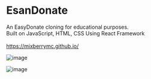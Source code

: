# EsanDonate
An EasyDonate cloning for educational purposes.<br>
Built on JavaScript, HTML, CSS Using React Framework
<br>
<br>
https://mixberrymc.github.io/
<br>

![image](https://github.com/user-attachments/assets/67ab12b5-ccf5-4d3f-8304-3bff3dc8a021)

![image](https://github.com/user-attachments/assets/fab2622c-d696-41e8-b0af-adfa15286c2d)